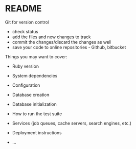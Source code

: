 # README

Git for version control

- check status
- add the files and new changes to track
- commit the changes/discard the changes as well
- save your code to online repositories - Github, bitbucket


Things you may want to cover:

* Ruby version

* System dependencies

* Configuration

* Database creation

* Database initialization

* How to run the test suite

* Services (job queues, cache servers, search engines, etc.)

* Deployment instructions

* ...
